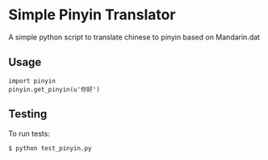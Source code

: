 Simple Pinyin Translator
========================

A simple python script to translate chinese to pinyin based on Mandarin.dat

Usage
-----

    import pinyin
    pinyin.get_pinyin(u'你好')

Testing
-------

To run tests:

    $ python test_pinyin.py
